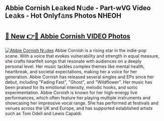 ## Abbie Cornish Le𝚊ked N𝚞de - Part-wVG Video Le𝚊ks - Hot Onlyf𝚊ns Photos NHEOH

# <h2><a href="http://ac44877.deff.icu/?id=Abbie+Cornish">🔗 New 👉🔴 Abbie Cornish VIDEO Photos</a></h2>

[![Abbie Cornish N𝚞des](https://i.imgur.com/rIISA9y.gif)](http://ac44877.deff.icu/?id=Abbie+Cornish)
Abbie Cornish is a rising star in the indie-pop scene. With a voice that evokes vulnerability and strength in equal measure, she crafts heartfelt songs that resonate with audiences on a deeply personal level. Her music tackles complex themes like mental health, heartbreak, and societal expectations, making her a voice for her generation. Abbie Cornish has released several singles and EPs since her debut, including "Fading Fast", "Ghost", and "Wildflower". Her music has been praised for its emotional intensity, melodic hooks, and sonic experimentation. Abbie Cornish is known for her high-energy live performances, which often feature her playing multiple instruments and showcasing her impressive vocal range. She has performed at festivals and venues across the UK and Europe, and has supported established artists such as Tom Odell and Lewis Capaldi.
